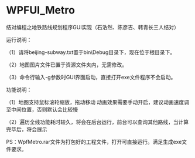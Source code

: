 # WPFUI_Metro 

结对编程之地铁路线规划程序GUI实现（石浩然、陈彦吉、韩青长三人结对） 

 

运行说明： 

（1）请将beijing-subway.txt置于bin\Debug目录下，现在位于根目录下。 

（2）地图图片文件已置于资源文件夹内，无需修改。 

（3）命令行输入-g参数时GUI界面启动，直接打开exe文件程序不会启动。 

 

功能说明： 

（1）地图支持鼠标滚轮缩放，拖动移动 动画效果需要手动开启，建议动画速度调至中间位置，否则默认会比较慢 

（2）遍历全线功能耗时较久，将会在后台运行，前台可以查询其他路线，当计算完毕后，将会展示 

 

PS：WpfMetro.rar文件为打包好的工程文件，打开可直接运行。满足生成exe文件要求。 


